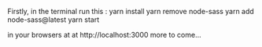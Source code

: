 Firstly, in the terminal run this :
yarn install
yarn remove node-sass
yarn add node-sass@latest
yarn start

in your browsers at at http://localhost:3000
more to come...

